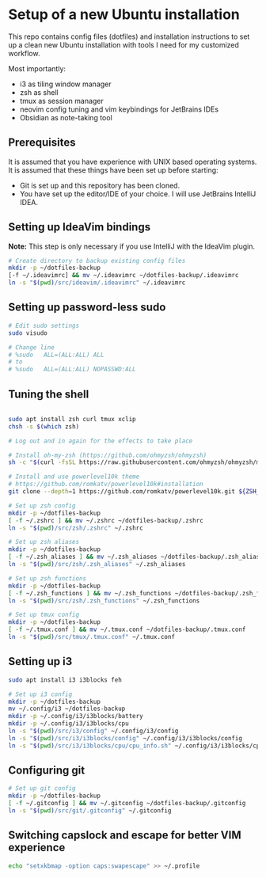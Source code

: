 # Setup of a new Ubuntu installation

This repo contains config files (dotfiles) and installation instructions to set up a clean new Ubuntu installation with
tools I need for my customized workflow.

Most importantly:

* i3 as tiling window manager
* zsh as shell
* tmux as session manager
* neovim config tuning and vim keybindings for JetBrains IDEs
* Obsidian as note-taking tool

## Prerequisites

It is assumed that you have experience with UNIX based operating systems.
It is assumed that these things have been set up before starting:

* Git is set up and this repository has been cloned.
* You have set up the editor/IDE of your choice. I will use JetBrains IntelliJ IDEA.

## Setting up IdeaVim bindings

__Note:__ This step is only necessary if you use IntelliJ with the IdeaVim plugin.

```bash
# Create directory to backup existing config files
mkdir -p ~/dotfiles-backup
[-f ~/.ideavimrc] && mv ~/.ideavimrc ~/dotfiles-backup/.ideavimrc
ln -s "$(pwd)/src/ideavim/.ideavimrc" ~/.ideavimrc
```

## Setting up password-less sudo

```bash
# Edit sudo settings
sudo visudo

# Change line 
# %sudo   ALL=(ALL:ALL) ALL
# to
# %sudo   ALL=(ALL:ALL) NOPASSWD:ALL
```

## Tuning the shell

```bash

sudo apt install zsh curl tmux xclip
chsh -s $(which zsh)

# Log out and in again for the effects to take place

# Install oh-my-zsh (https://github.com/ohmyzsh/ohmyzsh)
sh -c "$(curl -fsSL https://raw.githubusercontent.com/ohmyzsh/ohmyzsh/master/tools/install.sh)"

# Install and use powerlevel10k theme
# https://github.com/romkatv/powerlevel10k#installation
git clone --depth=1 https://github.com/romkatv/powerlevel10k.git ${ZSH_CUSTOM:-$HOME/.oh-my-zsh/custom}/themes/powerlevel10k

# Set up zsh config
mkdir -p ~/dotfiles-backup
[ -f ~/.zshrc ] && mv ~/.zshrc ~/dotfiles-backup/.zshrc
ln -s "$(pwd)/src/zsh/.zshrc" ~/.zshrc

# Set up zsh aliases
mkdir -p ~/dotfiles-backup
[ -f ~/.zsh_aliases ] && mv ~/.zsh_aliases ~/dotfiles-backup/.zsh_aliases
ln -s "$(pwd)/src/zsh/.zsh_aliases" ~/.zsh_aliases

# Set up zsh functions
mkdir -p ~/dotfiles-backup
[ -f ~/.zsh_functions ] && mv ~/.zsh_functions ~/dotfiles-backup/.zsh_functions
ln -s "$(pwd)/src/zsh/.zsh_functions" ~/.zsh_functions

# Set up tmux config
mkdir -p ~/dotfiles-backup
[ -f ~/.tmux.conf ] && mv ~/.tmux.conf ~/dotfiles-backup/.tmux.conf
ln -s "$(pwd)/src/tmux/.tmux.conf" ~/.tmux.conf
```

## Setting up i3

```bash
sudo apt install i3 i3blocks feh

# Set up i3 config
mkdir -p ~/dotfiles-backup
mv ~/.config/i3 ~/dotfiles-backup
mkdir -p ~/.config/i3/i3blocks/battery
mkdir -p ~/.config/i3/i3blocks/cpu
ln -s "$(pwd)/src/i3/config" ~/.config/i3/config
ln -s "$(pwd)/src/i3/i3blocks/config" ~/.config/i3/i3blocks/config
ln -s "$(pwd)/src/i3/i3blocks/cpu/cpu_info.sh" ~/.config/i3/i3blocks/cpu/cpu_info.sh
```

## Configuring git

```bash
# Set up git config
mkdir -p ~/dotfiles-backup
[ -f ~/.gitconfig ] && mv ~/.gitconfig ~/dotfiles-backup/.gitconfig
ln -s "$(pwd)/src/git/.gitconfig" ~/.gitconfig
```

## Switching capslock and escape for better VIM experience

```bash
echo "setxkbmap -option caps:swapescape" >> ~/.profile
```